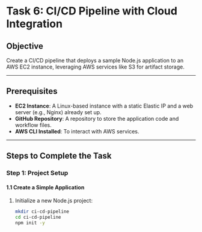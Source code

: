 # Task 6: CI/CD Pipeline with Cloud Integration

## Objective
Create a CI/CD pipeline that deploys a sample Node.js application to an AWS EC2 instance, leveraging AWS services like S3 for artifact storage.

---

## Prerequisites
- **EC2 Instance**: A Linux-based instance with a static Elastic IP and a web server (e.g., Nginx) already set up.
- **GitHub Repository**: A repository to store the application code and workflow files.
- **AWS CLI Installed**: To interact with AWS services.

---

## Steps to Complete the Task

### Step 1: Project Setup

#### 1.1 Create a Simple Application
1. Initialize a new Node.js project:
   ```bash
   mkdir ci-cd-pipeline
   cd ci-cd-pipeline
   npm init -y
